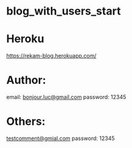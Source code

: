 # blog_with_users_start


# Heroku
https://rekam-blog.herokuapp.com/

# Author:
email: bonjour.luc@gmail.com
password: 12345

# Others:
testcomment@gmial.com
password: 12345
